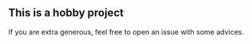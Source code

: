 ## This is a hobby project
If you are extra generous, feel free to open an issue with some advices.

